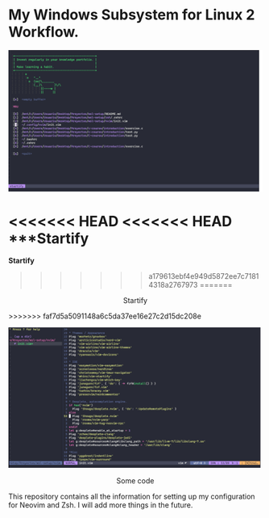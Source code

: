 # My Windows Subsystem for Linux 2 Workflow.
![Start page](./img/start-page.png "Startify")

<<<<<<< HEAD
<<<<<<< HEAD
*****Startify**
=======
<b align="center"> Startify </b>
>>>>>>> a179613ebf4e949d5872ee7c71814318a2767973
=======
<p align="center"> Startify </p>
>>>>>>> faf7d5a5091148a6c5da37ee16e27c2d15dc208e

![Coding](./img/coding.png "Some code")

<p align="center"> Some code </p>

This repository contains all the information for setting up my configuration for Neovim and Zsh. I will add more things in the future.

